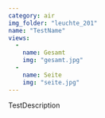 ```yaml
---
category: air
img_folder: "leuchte_201"
name: "TestName"
views:
  -
    name: Gesamt
    img: "gesamt.jpg"
  -
    name: Seite
    img: "seite.jpg" 
---
```


TestDescription